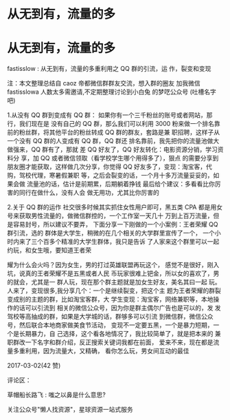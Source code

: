 # 从无到有，流量的多

# 从无到有，流量的多

fastisslow : 从无到有，流量的多重利用之 QQ 群的引流，运 作，裂变和变现

注：本文整理总结自 caoz 帝都微信群群友交流，想入群的圈友 加我微信 fastisslowa 人数太多需邀请,不定期整理讨论到小白兔 的梦呓公众号 (吐槽名字吧)

1.从没有 QQ 群到变成有 QQ 群： 如果你有一个三千粉丝的账号或者网站，那行，我们现在是 没有自己的 QQ 群，那么我们可以利用 3000 粉来做一个排名靠 前的粉丝群，将其他平台的粉丝转成 QQ 群的群友，套路是兼 职招聘，这样子从一个没有 QQ 群的人变成有 QQ 群，QQ 群还 排名靠前，我先把你的流量池做大做强来，QQ 群有了，那就 差 QQ 好友了，QQ 好友转化：电影资源分销，学习资料分 享，加 QQ 或者微信领取（看学校学生哪个用得多了），狠点 的需要分享到朋友圈才能获取，这样做几次分享，你觉得 QQ 好友多了，变现：淘宝客，代购，驾校代理，寒暑假兼职 等，之后会裂变的话，一个月十多万流量妥妥的，如果会做 流量池的话，估计是前期累，后期躺着挣钱 最后给个建议：多看看比你厉害的同行在做什么，没有人会 做无用功，尤其比你厉害的

2.关于 QQ 群的运作 社交很多时候其实抓住女性用户即可，黑五类 CPA 都是用女 号来获取男性流量的，做微信群控的，一个工作室一天几十 万到上百万流量，但是容易封号，所以建议不要弄， 下面分享一下刚做的一个小案例：王者荣耀 QQ 群引流，选的 群体是大学生，稍微的在几个相关的大学群里宣传了一个， 一个小时内来了三个百多个精准的大学生群体，我只是告诉 了人家来这个群里可以一起约玩，和女生哦，要知道王者荣

耀为什么会火吗？因为女生，男的打过英雄联盟再玩这个， 感觉不是很好，刚入坑，说真的王者荣耀不是五黑或者人民 币玩家很难上钯金，所以女的喜欢了，男的就会，尤其是一 群人玩，现在那个群主题就是加女生好友，美名其曰一起 玩。 人来了，变现很多,我分享几个：一个是继续裂变，把这个主 题为王者荣耀的群裂变成别的主题的群，比如淘宝客群，大 学生变现：淘宝客，网络兼职等，本地操作的话可以引流到 相关的微信公众号，因为你是群主偶尔广告也是可以的，发 发驾校等高抽成的群，如果是大学城的话，群够多可以引流 到微信群，微信公众号，然后联合本地商家做美食节活动， 变现不一定要五黑，一个是暴力短期，一个是长期暴力，自 己选择，这个看各地情况了，我比较简单了，就是把本来的 兼职群改一下名字和群介绍，反正搜索关键词我都在前面， 爱来不来，现在都是流量多重利用，因为流量大，又精确， 看你怎么玩，男女间互动的最佳

2017-03-02(42 赞)

评论区：

草帽船长路飞 : 嗤之以鼻是什么意思?

关注公众号"懒人找资源"，星球资源一站式服务